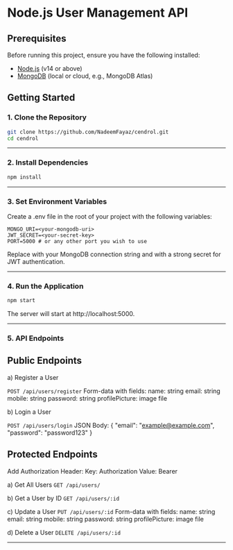# Node.js User Management API

## **Prerequisites**
Before running this project, ensure you have the following installed:
- [Node.js](https://nodejs.org/) (v14 or above)
- [MongoDB](https://www.mongodb.com/) (local or cloud, e.g., MongoDB Atlas)



## **Getting Started**

### 1. **Clone the Repository**

```bash
git clone https://github.com/NadeemFayaz/cendrol.git
cd cendrol
```

------------------------------------------------------------------------------

### 2. **Install Dependencies**

```bash
npm install
```

-----------------------------------------------------------------------------

### 3. **Set Environment Variables**
Create a .env file in the root of your project with the following variables:
    
   
    MONGO_URI=<your-mongodb-uri>
    JWT_SECRET=<your-secret-key>
    PORT=5000 # or any other port you wish to use
    
Replace <your-mongodb-uri> with your MongoDB connection string and <your-secret-key> with a strong secret for JWT authentication.

------------------------------------------------------------------------------


### 4. **Run the Application**

```bash 
npm start
```
The server will start at http://localhost:5000.

-----------------------------------------------------------------------------

### 5. **API Endpoints**
## Public Endpoints
a) Register a User

`POST /api/users/register`
Form-data with fields:
name: string
email: string
mobile: string
password: string
profilePicture: image file 

b) Login a User

`POST /api/users/login`
JSON Body:
{
  "email": "example@example.com",
  "password": "password123"
}


## Protected Endpoints
Add Authorization Header:
    Key: Authorization
    Value: Bearer <token>

a) Get All Users
    `GET /api/users/`

b) Get a User by ID
    `GET /api/users/:id`

c) Update a User
    `PUT /api/users/:id`
    Form-data with fields:
    name: string
    email: string
    mobile: string
    password: string
    profilePicture: image file

d) Delete a User
    `DELETE /api/users/:id`

--------------------------------------------------------------------------






